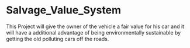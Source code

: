 # Salvage_Value_System
This Project will give the owner of the vehicle a fair value for         his car and it will have a additional advantage of being environmentally sustainable by getting the old polluting cars off the roads.

